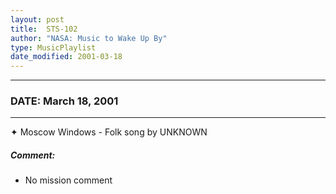 ```yaml
---
layout: post
title:  STS-102
author: "NASA: Music to Wake Up By"
type: MusicPlaylist
date_modified: 2001-03-18
---
```


----
### DATE: March 18, 2001
----
✦ Moscow Windows - Folk song by UNKNOWN

##### Comment:
* No mission comment
